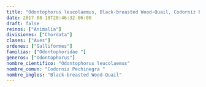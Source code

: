 ```yaml
---
title: "Odontophorus leucolaemus, Black-breasted Wood-Quail, Codorniz Pechinegra "
date: 2017-08-18T20:46:32-06:00
draft: false
reinos: ["Animalia"]
divisiones: ["Chordata"]
clases: ["Aves"]
ordenes: ["Galliformes"]
familias: ["Odontophoridae "]
generos: ["Odontophorus"]
nombre_cientifico: "Odontophorus leucolaemus"
nombre_comun: "Codorniz Pechinegra "
nombre_ingles: "Black-breasted Wood-Quail"
---
```

